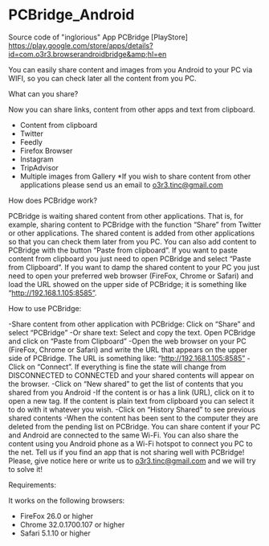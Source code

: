 # PCBridge_Android
Source code of "inglorious" App PCBridge [PlayStore] https://play.google.com/store/apps/details?id=com.o3r3.browserandroidbridge&amp;hl=en


You can easily share content and images from you Android to your PC via WIFI, so you can check later all the content from you PC.

What can you share?

Now you can share links, content from other apps and text from clipboard.
- Content from clipboard
- Twitter
- Feedly
- Firefox Browser
- Instagram
- TripAdvisor
- Multiple images from Gallery
*If you wish to share content from other applications please send us an email to o3r3.tinc@gmail.com

How does PCBridge work?

PCBridge is waiting shared content from other applications. That is, for example, sharing content to PCBridge with the function “Share” from Twitter or other applications. The shared content is added from other applications so that you can check them later from you PC. You can also add content to PCBridge with the button “Paste from clipboard”. If you want to paste content from clipboard you just need to open PCBridge and select “Paste from Clipboard”.
If you want to damp the shared content to your PC you just need to open your preferred web browser (FireFox, Chrome or Safari) and load the URL showed on the upper side of PCBridge; it is something like “http://192.168.1.105:8585”.

How to use PCBridge:

-Share content from other application with PCBridge: Click on “Share” and select “PCBridge”
-Or share text: Select and copy the text. Open PCBridge and click on “Paste from Clipboard”
-Open the web browser on your PC (FireFox, Chrome or Safari) and write the URL that appears on the upper side of PCBridge. The URL is something like:
“http://192.168.1.105:8585”
-Click on “Connect”. If everything is fine the state will change from DISCONNECTED to CONNECTED and your shared contents will appear on the browser.
-Click on “New shared” to get the list of contents that you shared from you Android
-If the content is or has a link (URL), click on it to open a new tag. If the content is plain text from clipboard you can select it to do with it whatever you wish.
-Click on “History Shared” to see previous shared contents
-When the content has been sent to the computer they are deleted from the pending list on PCBridge.
You can share content if your PC and Android are connected to the same Wi-Fi. You can also share the content using you Android phone as a Wi-Fi hotspot to connect you PC to the net.
Tell us if you find an app that is not sharing well with PCBridge! Please, give notice here or write us to o3r3.tinc@gmail.com and we will try to solve it!

Requirements:

It works on the following browsers:
- FireFox 26.0 or higher
- Chrome 32.0.1700.107 or higher
- Safari 5.1.10 or higher







